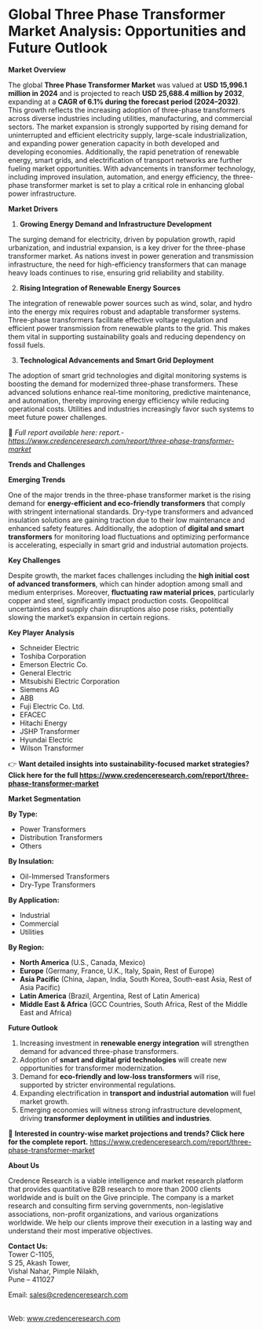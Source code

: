 # Global Three Phase Transformer Market Analysis: Opportunities and Future Outlook


<p><strong>Market Overview</strong></p>
<p>The global <strong>Three Phase Transformer Market</strong> was valued at <strong>USD 15,996.1 million in 2024</strong> and is projected to reach <strong>USD 25,688.4 million by 2032</strong>, expanding at a <strong>CAGR of 6.1% during the forecast period (2024&ndash;2032)</strong>. This growth reflects the increasing adoption of three-phase transformers across diverse industries including utilities, manufacturing, and commercial sectors. The market expansion is strongly supported by rising demand for uninterrupted and efficient electricity supply, large-scale industrialization, and expanding power generation capacity in both developed and developing economies. Additionally, the rapid penetration of renewable energy, smart grids, and electrification of transport networks are further fueling market opportunities. With advancements in transformer technology, including improved insulation, automation, and energy efficiency, the three-phase transformer market is set to play a critical role in enhancing global power infrastructure.</p>
<p><strong>Market Drivers</strong></p>
<ol>
<li><strong> Growing Energy Demand and Infrastructure Development</strong></li>
</ol>
<p>The surging demand for electricity, driven by population growth, rapid urbanization, and industrial expansion, is a key driver for the three-phase transformer market. As nations invest in power generation and transmission infrastructure, the need for high-efficiency transformers that can manage heavy loads continues to rise, ensuring grid reliability and stability.</p>
<ol start="2">
<li><strong> Rising Integration of Renewable Energy Sources</strong></li>
</ol>
<p>The integration of renewable power sources such as wind, solar, and hydro into the energy mix requires robust and adaptable transformer systems. Three-phase transformers facilitate effective voltage regulation and efficient power transmission from renewable plants to the grid. This makes them vital in supporting sustainability goals and reducing dependency on fossil fuels.</p>
<ol start="3">
<li><strong> Technological Advancements and Smart Grid Deployment</strong></li>
</ol>
<p>The adoption of smart grid technologies and digital monitoring systems is boosting the demand for modernized three-phase transformers. These advanced solutions enhance real-time monitoring, predictive maintenance, and automation, thereby improving energy efficiency while reducing operational costs. Utilities and industries increasingly favor such systems to meet future power challenges.</p>
<p>📌 <em>Full report available here: report.-<a href="https://www.credenceresearch.com/report/three-phase-transformer-market?utm_source=chatgpt.com">https://www.credenceresearch.com/report/three-phase-transformer-market</a></em></p>
<p><strong>Trends and Challenges</strong></p>
<p><strong>Emerging Trends</strong></p>
<p>One of the major trends in the three-phase transformer market is the rising demand for <strong>energy-efficient and eco-friendly transformers</strong> that comply with stringent international standards. Dry-type transformers and advanced insulation solutions are gaining traction due to their low maintenance and enhanced safety features. Additionally, the adoption of <strong>digital and smart transformers</strong> for monitoring load fluctuations and optimizing performance is accelerating, especially in smart grid and industrial automation projects.</p>
<p><strong>Key Challenges</strong></p>
<p>Despite growth, the market faces challenges including the <strong>high initial cost of advanced transformers</strong>, which can hinder adoption among small and medium enterprises. Moreover, <strong>fluctuating raw material prices</strong>, particularly copper and steel, significantly impact production costs. Geopolitical uncertainties and supply chain disruptions also pose risks, potentially slowing the market&rsquo;s expansion in certain regions.</p>
<p><strong>Key Player Analysis</strong></p>
<ul>
<li>Schneider Electric</li>
<li>Toshiba Corporation</li>
<li>Emerson Electric Co.</li>
<li>General Electric</li>
<li>Mitsubishi Electric Corporation</li>
<li>Siemens AG</li>
<li>ABB</li>
<li>Fuji Electric Co. Ltd.</li>
<li>EFACEC</li>
<li>Hitachi Energy</li>
<li>JSHP Transformer</li>
<li>Hyundai Electric</li>
<li>Wilson Transformer</li>
</ul>
<p>👉 <strong>Want detailed insights into sustainability-focused market strategies? Click here for the full <a href="https://www.credenceresearch.com/report/three-phase-transformer-market?utm_source=chatgpt.com">https://www.credenceresearch.com/report/three-phase-transformer-market</a></strong></p>
<p><strong>Market Segmentation</strong></p>
<p><strong>By Type:</strong></p>
<ul>
<li>Power Transformers</li>
<li>Distribution Transformers</li>
<li>Others</li>
</ul>
<p><strong>By Insulation:</strong></p>
<ul>
<li>Oil-Immersed Transformers</li>
<li>Dry-Type Transformers</li>
</ul>
<p><strong>By Application:</strong></p>
<ul>
<li>Industrial</li>
<li>Commercial</li>
<li>Utilities</li>
</ul>
<p><strong>By Region:</strong></p>
<ul>
<li><strong>North America</strong> (U.S., Canada, Mexico)</li>
<li><strong>Europe</strong> (Germany, France, U.K., Italy, Spain, Rest of Europe)</li>
<li><strong>Asia Pacific</strong> (China, Japan, India, South Korea, South-east Asia, Rest of Asia Pacific)</li>
<li><strong>Latin America</strong> (Brazil, Argentina, Rest of Latin America)</li>
<li><strong>Middle East &amp; Africa</strong> (GCC Countries, South Africa, Rest of the Middle East and Africa)</li>
</ul>
<p><strong>Future Outlook</strong></p>
<ol>
<li>Increasing investment in <strong>renewable energy integration</strong> will strengthen demand for advanced three-phase transformers.</li>
<li>Adoption of <strong>smart and digital grid technologies</strong> will create new opportunities for transformer modernization.</li>
<li>Demand for <strong>eco-friendly and low-loss transformers</strong> will rise, supported by stricter environmental regulations.</li>
<li>Expanding electrification in <strong>transport and industrial automation</strong> will fuel market growth.</li>
<li>Emerging economies will witness strong infrastructure development, driving <strong>transformer deployment in utilities and industries</strong>.</li>
</ol>
<p>📌 <strong>Interested in country-wise market projections and trends? Click here for the complete report.</strong> <a href="https://www.credenceresearch.com/report/three-phase-transformer-market?utm_source=chatgpt.com">https://www.credenceresearch.com/report/three-phase-transformer-market</a></p>
<p><strong>About Us</strong></p>
<p>Credence Research is a viable intelligence and market research platform that provides quantitative B2B research to more than 2000 clients worldwide and is built on the Give principle. The company is a market research and consulting firm serving governments, non-legislative associations, non-profit organizations, and various organizations worldwide. We help our clients improve their execution in a lasting way and understand their most imperative objectives.</p>
<p><strong>Contact Us:</strong><br /> Tower C-1105,<br /> S 25, Akash Tower,<br /> Vishal Nahar, Pimple Nilakh,<br /> Pune &ndash; 411027</p>
<p>Email: <a href="mailto:sales@credenceresearch.com">sales@credenceresearch.com</a></p>
<p><br /> Web: <a href="http://www.credenceresearch.com?utm_source=chatgpt.com">www.credenceresearch.com</a></p>
